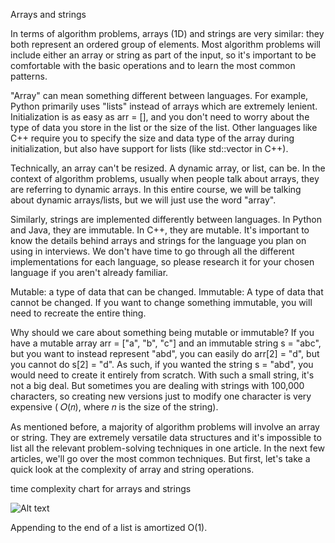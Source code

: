 Arrays and strings

In terms of algorithm problems, arrays (1D) and strings are very similar: they both represent an ordered group of elements. Most algorithm problems will include either an array or string as part of the input, so it's important to be comfortable with the basic operations and to learn the most common patterns.

"Array" can mean something different between languages. For example, Python primarily uses "lists" instead of arrays which are extremely lenient. Initialization is as easy as arr = [], and you don't need to worry about the type of data you store in the list or the size of the list. Other languages like C++ require you to specify the size and data type of the array during initialization, but also have support for lists (like std::vector in C++).

Technically, an array can't be resized. A dynamic array, or list, can be. In the context of algorithm problems, usually when people talk about arrays, they are referring to dynamic arrays. In this entire course, we will be talking about dynamic arrays/lists, but we will just use the word "array".

Similarly, strings are implemented differently between languages. In Python and Java, they are immutable. In C++, they are mutable. It's important to know the details behind arrays and strings for the language you plan on using in interviews. We don't have time to go through all the different implementations for each language, so please research it for your chosen language if you aren't already familiar.

Mutable: a type of data that can be changed. Immutable: A type of data that cannot be changed. If you want to change something immutable, you will need to recreate the entire thing.

Why should we care about something being mutable or immutable? If you have a mutable array arr = ["a", "b", "c"] and an immutable string s = "abc", but you want to instead represent "abd", you can easily do arr[2] = "d", but you cannot do s[2] = "d". As such, if you wanted the string s = "abd", you would need to create it entirely from scratch. With such a small string, it's not a big deal. But sometimes you are dealing with strings with 100,000 characters, so creating new versions just to modify one character is very expensive (
𝑂(𝑛), where 𝑛 is the size of the string).

As mentioned before, a majority of algorithm problems will involve an array or string. They are extremely versatile data structures and it's impossible to list all the relevant problem-solving techniques in one article. In the next few articles, we'll go over the most common techniques. But first, let's take a quick look at the complexity of array and string operations.

time complexity chart for arrays and strings

![Alt text]('https://github.com/akollikonda/dsa_algo/blob/main/Arrays/src/time_complexity.png')

Appending to the end of a list is amortized O(1).